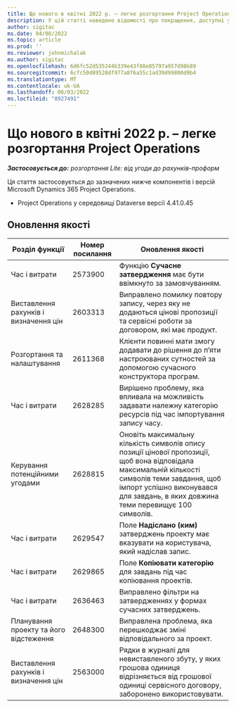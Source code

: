 ```yaml
---
title: Що нового в квітні 2022 р. – легке розгортання Project Operations
description: У цій статті наведено відомості про покращення, доступні у випуску розгортання Microsoft Dynamics 365 Project Operations Lite за квітень 2022 року.
author: sigitac
ms.date: 04/08/2022
ms.topic: article
ms.prod: ''
ms.reviewer: johnmichalak
ms.author: sigitac
ms.openlocfilehash: 6d6fc52d535244b339e43f88e85797a957d98b89
ms.sourcegitcommit: 6cfc50d89528df977a8f6a55c1ad39d99800d9b4
ms.translationtype: MT
ms.contentlocale: uk-UA
ms.lasthandoff: 06/03/2022
ms.locfileid: "8927491"
---
```

# <a name="whats-new-april-2022---project-operations-lite-deployment"></a>Що нового в квітні 2022 р. – легке розгортання Project Operations

_**Застосовується до:** розгортання Lite: від угоди до рахунків-проформ_

Ця стаття застосовується до зазначених нижче компонентів і версій Microsoft Dynamics 365 Project Operations.

- Project Operations у середовищі Dataverse версії 4.41.0.45

## <a name="quality-updates"></a>Оновлення якості

| Розділ функції | Номер посилання | Оновлення якості |
| --- | --- | --- |
| Час і витрати | 2573900 | Функцію **Сучасне затвердження** має бути ввімкнуто за замовчуванням. |
| Виставлення рахунків і визначення цін | 2603313 | Виправлено помилку повтору запису, через яку не додаються цінові пропозиції та сервісні роботи за договором, які має продукт. |
| Розгортання та налаштування | 2611368 | Клієнти повинні мати змогу додавати до рішення до п’яти настроюваних сутностей за допомогою сучасного конструктора програм. |
| Час і витрати | 2628285 | Вирішено проблему, яка впливала на можливість задавати належну категорію ресурсів під час імпортування запису часу. |
| Керування потенційними угодами| 2628815 | Оновіть максимальну кількість символів опису позиції цінової пропозиції, щоб вона відповідала максимальній кількості символів теми завдання, щоб імпорт успішно виконувався для завдань, в яких довжина теми перевищує 100 символів. |
| Час і витрати| 2629547 | Поле **Надіслано (ким)** затверджень проекту має вказувати на користувача, який надіслав запис. |
| Час і витрати| 2629865 | Поле **Копіювати категорію** для завдань під час копіювання проектів. |
| Час і витрати| 2636463 | Виправлено фільтри на затвердженнях у формах сучасних затверджень. |
| Планування проекту та його відстеження | 2648300 | Виправлена проблема, яка перешкоджає зміні відповідального за проект. |
| Виставлення рахунків і визначення цін | 2563000 | Рядки в журналі для невиставленого збуту, у яких грошова одиниця відрізняється від грошової одиниці сервісного договору, заборонено використовувати. |
